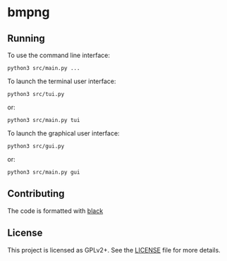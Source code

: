 # bmpng

## Running

To use the command line interface:

```
python3 src/main.py ...
```

To launch the terminal user interface:

```
python3 src/tui.py
```

or:

```
python3 src/main.py tui
```

To launch the graphical user interface:

```
python3 src/gui.py
```

or:

```
python3 src/main.py gui
```

## Contributing

The code is formatted with [black](https://black.readthedocs.io/en/stable/)

## License

This project is licensed as GPLv2+. See the [LICENSE](/LICENSE) file for more details.
